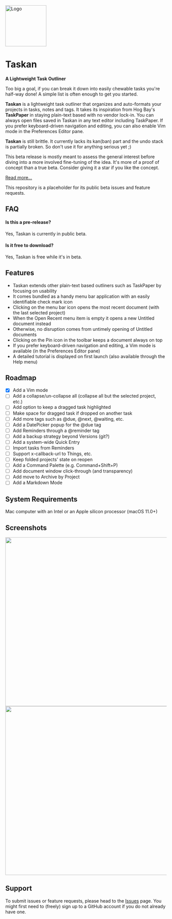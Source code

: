 <img src="https://synappser.github.io/images/apps/taskan.png" alt="Logo" width="128" />


# Taskan

**A Lightweight Task Outliner**

Too big a goal, if you can break it down into easily chewable tasks you're half-way done! A simple list is often enough to get you started.

**Taskan** is a lightweight task outliner that organizes and auto-formats your projects in tasks, notes and tags. It takes its inspiration from Hog Bay's **TaskPaper** in staying plain-text based with no vendor lock-in. You can always open files saved in Taskan in any text editor including TaskPaper. If you prefer keyboard-driven navigation and editing, you can also enable Vim mode in the Preferences Editor pane.

**Taskan** is still brittle. It currently lacks its kan(ban) part and the undo stack is partially broken. So don't use it for anything serious yet ;)

This beta release is mostly meant to assess the general interest before diving into a more involved fine-tuning of the idea. It's more of a proof of concept than a true beta. Consider giving it a star if you like the concept.

[Read more...](https://synappser.github.io/apps/taskan/)

This repository is a placeholder for its public beta issues and feature requests.

## FAQ

#### Is this a pre-release?

Yes, Taskan is currently in public beta.

#### Is it free to download?

Yes, Taskan is free while it's in beta.

## Features

- Taskan extends other plain-text based outliners such as TaskPaper by focusing on usability
- It comes bundled as a handy menu bar application with an easily identifiable check mark icon
- Clicking on the menu bar icon opens the most recent document (with the last selected project)
- When the Open Recent menu item is empty it opens a new Untitled document instead
- Otherwise, no disruption comes from untimely opening of Untitled documents
- Clicking on the Pin icon in the toolbar keeps a document always on top
- If you prefer keyboard-driven navigation and editing, a Vim mode is available (in the Preferences Editor pane)
- A detailed tutorial is displayed on first launch (also available through the Help menu)

## Roadmap

- [x] Add a Vim mode
- [ ] Add a collapse/un-collapse all (collapse all but the selected project, etc.)
- [ ] Add option to keep a dragged task highlighted
- [ ] Make space for dragged task if dropped on another task
- [ ] Add more tags such as @due, @next, @waiting, etc.
- [ ] Add a DatePicker popup for the @due tag
- [ ] Add Reminders through a @reminder tag
- [ ] Add a backup strategy beyond Versions (git?)
- [ ] Add a system-wide Quick Entry
- [ ] Import tasks from Reminders
- [ ] Support x-callback-url to Things, etc.
- [ ] Keep folded projects' state on reopen
- [ ] Add a Command Palette (e.g. Command+Shift+P)
- [ ] Add document window click-through (and transparency)
- [ ] Add move to Archive by Project
- [ ] Add a Markdown Mode

## System Requirements

Mac computer with an Intel or an Apple silicon processor (macOS 11.0+)

## Screenshots

<img src="https://synappser.github.io/images/betas/zoom-tk-01.png" width="526" />
<img src="https://synappser.github.io/images/betas/zoom-tk-02.png" width="526" />

## Support

To submit issues or feature requests, please head to the [Issues](https://github.com/synappser/Taskan/issues) page. You might first need to (freely) sign up to a GitHub account if you do not already have one.
